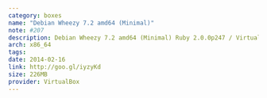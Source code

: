 ```yaml
---
category: boxes
name: "Debian Wheezy 7.2 amd64 (Minimal)"
note: #207
description: Debian Wheezy 7.2 amd64 (Minimal) Ruby 2.0.0p247 / VirtualBox 4.2.18 (2013-10-16)
arch: x86_64
tags:
date: 2014-02-16
link: http://goo.gl/iyzyKd
size: 226MB
provider: VirtualBox
---
```


